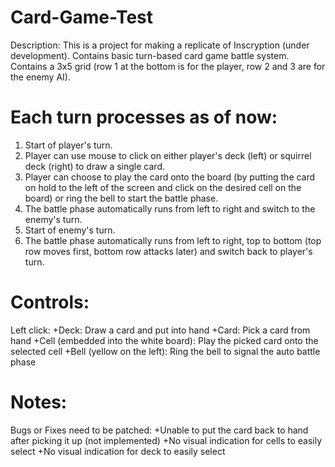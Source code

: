 # Card-Game-Test
Description:
This is a project for making a replicate of Inscryption (under development).
Contains basic turn-based card game battle system.
Contains a 3x5 grid (row 1 at the bottom is for the player, row 2 and 3 are for the enemy AI).

# Each turn processes as of now:
1. Start of player's turn.
2. Player can use mouse to click on either player's deck (left) or squirrel deck (right) to draw a single card.
3. Player can choose to play the card onto the board (by putting the card on hold to the left of the screen and click on the desired cell on the board) or ring the bell to start the battle phase.
4. The battle phase automatically runs from left to right and switch to the enemy's turn.
5. Start of enemy's turn.
6. The battle phase automatically runs from left to right, top to bottom (top row moves first, bottom row attacks later) and switch back to player's turn.

# Controls:
Left click:
+Deck: Draw a card and put into hand
+Card: Pick a card from hand
+Cell (embedded into the white board): Play the picked card onto the selected cell
+Bell (yellow on the left): Ring the bell to signal the auto battle phase

# Notes:
Bugs or Fixes need to be patched:
+Unable to put the card back to hand after picking it up (not implemented)
+No visual indication for cells to easily select
+No visual indication for deck to easily select